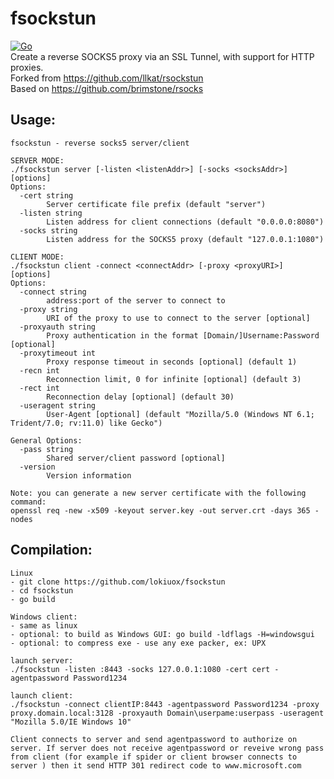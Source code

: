 fsockstun
======
[![Go](https://github.com/lokiuox/rsockstun/actions/workflows/go.yml/badge.svg)](https://github.com/lokiuox/rsockstun/actions/workflows/go.yml)    
Create a reverse SOCKS5 proxy via an SSL Tunnel, with support for HTTP proxies.    
Forked from https://github.com/llkat/rsockstun    
Based on https://github.com/brimstone/rsocks    

Usage:
------
```
fsockstun - reverse socks5 server/client

SERVER MODE:
./fsockstun server [-listen <listenAddr>] [-socks <socksAddr>] [options]
Options:
  -cert string
    	Server certificate file prefix (default "server")
  -listen string
    	Listen address for client connections (default "0.0.0.0:8080")
  -socks string
    	Listen address for the SOCKS5 proxy (default "127.0.0.1:1080")

CLIENT MODE:
./fsockstun client -connect <connectAddr> [-proxy <proxyURI>] [options]
Options:
  -connect string
    	address:port of the server to connect to
  -proxy string
    	URI of the proxy to use to connect to the server [optional]
  -proxyauth string
    	Proxy authentication in the format [Domain/]Username:Password [optional]
  -proxytimeout int
    	Proxy response timeout in seconds [optional] (default 1)
  -recn int
    	Reconnection limit, 0 for infinite [optional] (default 3)
  -rect int
    	Reconnection delay [optional] (default 30)
  -useragent string
    	User-Agent [optional] (default "Mozilla/5.0 (Windows NT 6.1; Trident/7.0; rv:11.0) like Gecko")

General Options:
  -pass string
    	Shared server/client password [optional]
  -version
    	Version information

Note: you can generate a new server certificate with the following command:
openssl req -new -x509 -keyout server.key -out server.crt -days 365 -nodes

 ```

## Compilation:
```
Linux
- git clone https://github.com/lokiuox/fsockstun
- cd fsockstun
- go build

Windows client:
- same as linux
- optional: to build as Windows GUI: go build -ldflags -H=windowsgui
- optional: to compress exe - use any exe packer, ex: UPX

launch server:
./fsockstun -listen :8443 -socks 127.0.0.1:1080 -cert cert -agentpassword Password1234

launch client:
./fsockstun -connect clientIP:8443 -agentpassword Password1234 -proxy proxy.domain.local:3128 -proxyauth Domain\userpame:userpass -useragent "Mozilla 5.0/IE Windows 10"

Client connects to server and send agentpassword to authorize on server. If server does not receive agentpassword or reveive wrong pass from client (for example if spider or client browser connects to server ) then it send HTTP 301 redirect code to www.microsoft.com
```
